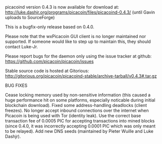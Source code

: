picacoind version 0.4.3 is now available for download at:
http://luke.dashjr.org/programs/picacoin/files/picacoind-0.4.3/ (until Gavin uploads to SourceForge)

This is a bugfix-only release based on 0.4.0.

Please note that the wxPicacoin GUI client is no longer maintained nor supported. If someone would like to step up to maintain this, they should contact Luke-Jr.

Please report bugs for the daemon only using the issue tracker at github:
https://github.com/picacoin/picacoin/issues

Stable source code is hosted at Gitorious:
http://gitorious.org/picacoin/picacoind-stable/archive-tarball/v0.4.3#.tar.gz

BUG FIXES

Cease locking memory used by non-sensitive information (this caused a huge performance hit on some platforms, especially noticable during initial blockchain download).
Fixed some address-handling deadlocks (client freezes).
No longer accept inbound connections over the internet when Picacoin is being used with Tor (identity leak).
Use the correct base transaction fee of 0.0005 PIC for accepting transactions into mined blocks (since 0.4.0, it was incorrectly accepting 0.0001 PIC which was only meant to be relayed).
Add new DNS seeds (maintained by Pieter Wuille and Luke Dashjr).

